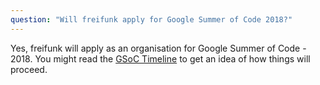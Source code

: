 ```yaml
---
question: "Will freifunk apply for Google Summer of Code 2018?"
---
```

Yes, freifunk will apply as an organisation for Google Summer of Code - 2018. You might read the [GSoC Timeline](https://developers.google.com/open-source/gsoc/timeline) to get an idea of how things will proceed.
